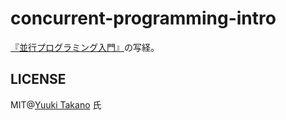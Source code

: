 # concurrent-programming-intro

[『並行プログラミング入門』](https://www.oreilly.co.jp/books/9784873119595/)の写経。  

## LICENSE

MIT@[Yuuki Takano](https://github.com/ytakano) 氏  
